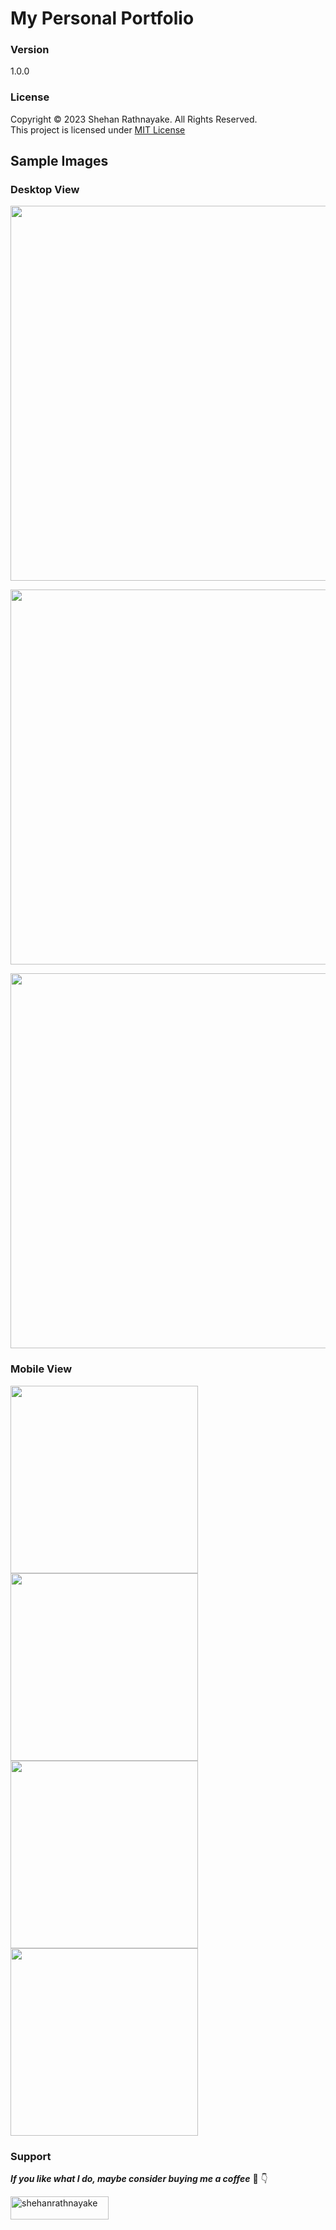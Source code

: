 # My Personal Portfolio

### Version
1.0.0

### License
Copyright &copy; 2023 Shehan Rathnayake. All Rights Reserved.<br>
This project is licensed under [MIT License](License.txt)

## Sample Images

### Desktop View

<img src="demo/desktop_view1.png" width="600px" height="auto"><br>

<img src="demo/desktop_view2.png" width="600px" height="auto"><br>

<img src="demo/desktop_view2.png" width="600px" height="auto"><br>

### Mobile View

<img src="demo/mobile_view1.jpeg" width="300px" height="auto">

<img src="demo/mobile_view2.jpeg" width="300px" height="auto">

<img src="demo/mobile_view3.jpeg" width="300px" height="auto">

<img src="demo/mobile_view4.jpeg" width="300px" height="auto">

### Support

***If you like what I do, maybe consider buying me a coffee*** 🥺 👇

<p><a href="https://www.buymeacoffee.com/shehanrathnayake"> <img align="left" src="https://cdn.buymeacoffee.com/buttons/v2/default-yellow.png" height="37" width="157" alt="shehanrathnayake" /></a></p><br><br>
